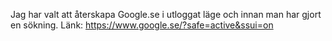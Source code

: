 Jag har valt att återskapa Google.se i utloggat läge och innan man har gjort en sökning.
Länk: https://www.google.se/?safe=active&ssui=on


